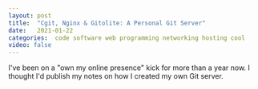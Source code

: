 ```yaml
---
layout: post
title:  "Cgit, Nginx & Gitolite: A Personal Git Server"
date:   2021-01-22
categories:  code software web programming networking hosting cool
video: false
---
```


I've been on a "own my online presence" kick for more than a year now. I thought I'd publish my notes on how I created my own Git server.